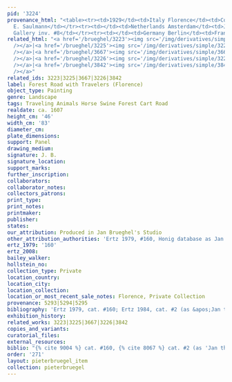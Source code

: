 ```yaml
---
pid: '3224'
provenance_html: "<table><tr><td>1929</td><td>Italy Florence</td><td>Collection of
  E. Saulmann</td></tr><tr><td></td><td>Netherlands Amsterdam</td><td>J. Goudstikker
  Gallery inv. #8</td></tr><tr><td></td><td>Germany Berlin</td><td>Frank A. Gutmann</td></tr></table>"
related_html: "<a href='/brueghel/3223'><img src='/img/derivatives/simple/3223/thumbnail.jpg'
  /></a>|<a href='/brueghel/3225'><img src='/img/derivatives/simple/3225/thumbnail.jpg'
  /></a>|<a href='/brueghel/3667'><img src='/img/derivatives/simple/3667/thumbnail.jpg'
  /></a>|<a href='/brueghel/3226'><img src='/img/derivatives/simple/3226/thumbnail.jpg'
  /></a>|<a href='/brueghel/3842'><img src='/img/derivatives/simple/3842/thumbnail.jpg'
  /></a>"
related_ids: 3223|3225|3667|3226|3842
label: Forest Road with Travelers (Florence)
object_type: Painting
genre: Landscape
tags: Traveling Animals Horse Swine Forest Cart Road
realdate: ca. 1607
height_cm: '46'
width_cm: '83'
diameter_cm:
plate_dimensions:
support: Panel
drawing_medium:
signature: J. B.
signature_location:
support_marks:
further_inscription:
collaborators:
collaborator_notes:
collectors_patrons:
print_type:
print_notes:
printmaker:
publisher:
states:
our_attribution: Produced in Jan Brueghel's Studio
other_attribution_authorities: 'Ertz 1979, #160, Honig database as Jan and studio'
ertz_1979: '160'
ertz_2008:
bailey_walker:
hollstein_no:
collection_type: Private
location_country:
location_city:
location_collection:
location_or_most_recent_sale_notes: Florence, Private Collection
provenance: 5293|5294|5295
bibliography: 'Ertz 1979, cat. #160; Ertz 1984, cat. #2 (as &apos;Jan the Younger&apos;)'
exhibition_history:
related_works: 3223|3225|3667|3226|3842
copies_and_variants:
curatorial_files:
external_resources:
biblio: "{% cite 9004 %} cat. #160, {% cite 8067 %} cat. #2 (as 'Jan the Younger')"
order: '271'
layout: pieterbruegel_item
collection: pieterbruegel
---
```

